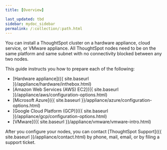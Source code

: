 ```yaml
---
title: [Overview]

last_updated: tbd
sidebar: mydoc_sidebar
permalink: /:collection/:path.html
---
```

You can install a ThoughtSpot cluster on a hardware appliance, cloud service, or VMware appliance.
All ThoughtSpot nodes need to be on the same platform and same subnet with no connectivity blocked between any two nodes. 

This guide instructs you how to prepare each of the following:

- [Hardware appliance]({{ site.baseurl }}/appliance/hardware/inthebox.html)
- [Amazon Web Services (AWS) EC2]({{ site.baseurl }}/appliance/aws/configuration-options.html)
- [Microsoft Azure]({{ site.baseurl }}/appliance/azure/configuration-options.html)
- [Google Cloud Platform (GCP)]({{ site.baseurl }}/appliance/gcp/configuration-options.html)
- [VMware]({{ site.baseurl }}/appliance/vmware/vmware-intro.html)

After you configure your nodes, you can contact [ThoughtSpot
Support]({{ site.baseurl }}/appliance/contact.html) by phone, mail, email, or by filing a support ticket.
